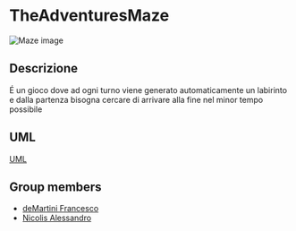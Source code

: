 # TheAdventuresMaze

![Maze image](https://user-images.githubusercontent.com/73547745/163656025-427cffc8-8d4c-4382-ade6-007bd50e2c52.png)


## Descrizione 

  É un gioco dove ad ogni turno viene generato automaticamente un labirinto e dalla partenza bisogna cercare di arrivare alla fine nel minor tempo possibile


## UML
[UML](https://github.com/deMartiniFrancesco/TheAdventuresGrid/blob/master/doc/UML_diagram.drawio)



## Group members
- [deMartini Francesco](https://github.com/deMartiniFrancesco)
- [Nicolis Alessandro](https://github.com/NicolisAlessandro)
